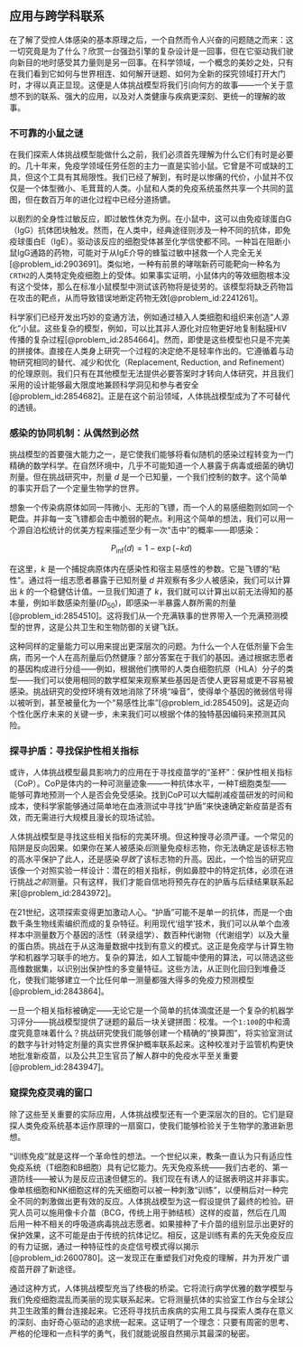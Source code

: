 ## 应用与跨学科联系

在了解了受控人体感染的基本原理之后，一个自然而令人兴奋的问题随之而来：这一切究竟是为了什么？欣赏一台强劲引擎的复杂设计是一回事，但在它驱动我们驶向新目的地时感受其力量则是另一回事。在科学领域，一个概念的美妙之处，只有在我们看到它如何与世界相连、如何解开谜题、如何为全新的探究领域打开大门时，才得以真正显现。这便是人体挑战模型将我们引向何方的故事——一个关于意想不到的联系、强大的应用，以及对人类健康与疾病更深刻、更统一的理解的故事。

### 不可靠的小鼠之谜

在我们探索人体挑战模型能做什么之前，我们必须首先理解为什么它们有时是必要的。几十年来，免疫学领域任劳任怨的主力一直是实验小鼠。它曾是不可或缺的工具，但这个工具有其局限性。我们已经了解到，有时是以惨痛的代价，小鼠并不仅仅是一个体型微小、毛茸茸的人类。小鼠和人类的免疫系统虽然共享一个共同的蓝图，但在数百万年的进化过程中已经分道扬镳。

以剧烈的全身性过敏反应，即过敏性休克为例。在小鼠中，这可以由免疫球蛋白G（IgG）抗体团块触发。然而，在人类中，经典途径则涉及一种不同的抗体，即免疫球蛋白E（IgE）。驱动该反应的细胞受体甚至化学信使都不同。一种旨在阻断小鼠IgG通路的药物，可能对于从IgE介导的蜂蜇过敏中拯救一个人完全无关[@problem_id:2903691]。类似地，一种有前景的哮喘新药可能靶向一种名为`CRTH2`的人类特定免疫细胞上的受体。如果事实证明，小鼠体内的等效细胞根本没有这个受体，那么在标准小鼠模型中测试该药物将是徒劳的。该模型将缺乏药物旨在攻击的靶点，从而导致错误地断定药物无效[@problem_id:2241261]。

科学家们已经开发出巧妙的变通方法，例如通过植入人类细胞和组织来创造“人源化”小鼠。这些复杂的模型，例如，可以比其非人源化对应物更好地复制黏膜HIV传播的复杂过程[@problem_id:2854664]。然而，即使是这些模型也只是不完美的拼接体。直接在人类身上研究一个过程的决定绝不是轻率作出的。它遵循着与动物研究相同的替代、减少和优化（Replacement, Reduction, and Refinement）的伦理原则。我们只有在其他模型无法提供必要答案时才转向人体研究，并且我们采用的设计能够最大限度地兼顾科学洞见和参与者安全[@problem_id:2854682]。正是在这个前沿领域，人体挑战模型成为了不可替代的透镜。

### 感染的协同机制：从偶然到必然

挑战模型的首要强大能力之一，是它使我们能够将看似随机的感染过程转变为一门精确的数学科学。在自然环境中，几乎不可能知道一个人暴露于病毒或细菌的确切剂量。但在挑战研究中，剂量 $d$ 是一个已知量，一个我们控制的数字。这个简单的事实开启了一个定量生物学的世界。

想象一个传染病原体如同一阵微小、无形的飞镖，而一个人的易感细胞则如同一个靶盘。并非每一支飞镖都会击中脆弱的靶点。利用这个简单的想法，我们可以用一个源自泊松统计的优美方程来描述至少有一次“击中”的概率——即感染：

$$P_{\mathrm{inf}}(d) = 1 - \exp(-kd)$$

在这里，$k$ 是一个捕捉病原体内在感染性和宿主易感性的参数。它是飞镖的“粘性”。通过将一组志愿者暴露于已知剂量 $d$ 并观察有多少人被感染，我们可以计算出 $k$ 的一个稳健估计值。一旦我们知道了 $k$，我们就可以计算出以前无法得知的基本量，例如半数感染剂量($ID_{50}$)，即感染一半暴露人群所需的剂量[@problem_id:2854510]。这将我们从一个充满轶事的世界带入一个充满预测模型的世界，这是公共卫生和生物防御的关键飞跃。

这种同样的定量能力可以用来提出更深层次的问题。为什么一个人在低剂量下会生病，而另一个人在高剂量后仍然健康？部分答案在于我们的基因。通过根据志愿者的基因构成进行分组——例如，根据他们携带的人类白细胞抗原（HLA）分子的类型——我们可以使用相同的数学框架来观察某些基因是否使人更容易或更不容易被感染。挑战研究的受控环境有效地消除了环境“噪音”，使得单个基因的微弱信号得以被听到，甚至被量化为一个“易感性比率”[@problem_id:2854509]。这是迈向个性化医疗未来的关键一步，未来我们可以根据个体的独特基因编码来预测其风险。

### 探寻护盾：寻找保护性相关指标

或许，人体挑战模型最具影响力的应用在于寻找疫苗学的“圣杯”：保护性相关指标（CoP）。CoP是体内的一种可测量迹象——一种抗体水平，一种T细胞类型——能够可靠地预测一个人是否会免受感染。找到CoP可以大幅削减疫苗研发的时间和成本，使科学家能够通过简单地在血液测试中寻找“护盾”来快速确定新疫苗是否有效，而无需进行大规模且漫长的现场试验。

人体挑战模型是寻找这些相关指标的完美环境。但这种搜寻必须严谨。一个常见的陷阱是反向因果。如果你在某人被感染*后*测量免疫标志物，你无法确定是该标志物的高水平保护了此人，还是感染*导致*了该标志物的升高。因此，一个恰当的研究应该像一个对照实验一样设计：潜在的相关指标，例如鼻腔中的特定抗体，必须在进行挑战*之前*测量。只有这样，我们才能自信地将预先存在的护盾与后续结果联系起来[@problem_id:2843972]。

在21世纪，这项探索变得更加激动人心。“护盾”可能不是单一的抗体，而是一个由数千条生物线索编织而成的复杂特征。利用现代‘组学’技术，我们可以从单个血液样本中测量数万个基因的活性（转录组学）、数百种代谢物（代谢组学）以及大量的蛋白质。挑战在于从这海量数据中找到有意义的模式。这正是免疫学与计算生物学和机器学习联手的地方。复杂的算法，如人工智能中使用的算法，可以筛选这些高维数据集，以识别出保护性的多变量特征。这些方法，从正则化回归到堆叠泛化，使我们能够建立一个比任何单一测量都强大得多的免疫力预测模型[@problem_id:2843864]。

一旦一个相关指标被确定——无论它是一个简单的抗体滴度还是一个复杂的机器学习评分——挑战模型提供了谜题的最后一块关键拼图：校准。一个`1:100`的中和滴度究竟意味着什么？挑战研究使我们能够创建一个精确的“换算图”，将实验室测试的数字与针对特定剂量的真实世界保护概率联系起来。这种校准对于监管机构更快地批准新疫苗，以及公共卫生官员了解人群中的免疫水平至关重要[@problem_id:2843947]。

### 窥探免疫灵魂的窗口

除了这些至关重要的实际应用，人体挑战模型还有一个更深层次的目的。它们是窥探人类免疫系统基本运作原理的一扇窗口，使我们能够检验关于生物学的激进新思想。

“训练免疫”就是这样一个革命性的想法。一个世纪以来，教条一直认为只有适应性免疫系统（T细胞和B细胞）具有记忆能力。先天免疫系统——我们古老的、第一道防线——被认为是反应迅速但健忘的。我们现在有诱人的证据表明这并非事实。像单核细胞和NK细胞这样的先天细胞可以被一种刺激“训练”，以便稍后对一种完全不同的刺激做出更有效的反应。人体挑战模型为这一假设提供了最终的检验。研究人员可以施用像卡介苗（BCG，传统上用于肺结核）这样的疫苗，然后在几周后用一种不相关的呼吸道病毒挑战志愿者。如果接种了卡介苗的组别显示出更好的保护效果，这不可能是由于传统的抗体记忆。相反，这是训练有素的先天免疫反应的有力证据，通过一种特征性的炎症信号模式得以揭示[@problem_id:2600780]。这一发现正在重塑我们对免疫的理解，并为开发广谱疫苗开辟了新途径。

通过这种方式，人体挑战模型充当了终极的桥梁。它将流行病学优雅的数学模型与我们免疫细胞混乱而美丽的现实联系起来。它将测量抗体的实验室工作台与全球公共卫生政策的舞台连接起来。它还将寻找抗击疾病的实用工具与探索人类存在意义的深刻、由好奇心驱动的追求统一起来。这证明了一个理念：只要有周密的思考、严格的伦理和一点科学的勇气，我们就能说服自然揭示其最深的秘密。